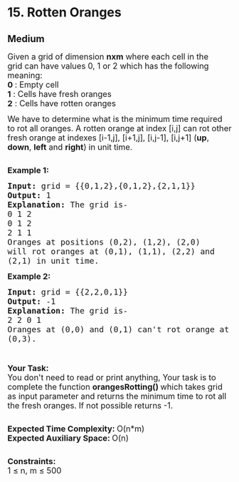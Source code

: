 # 15. Rotten Oranges
## Medium 
<div class="problem-statement" style="user-select: auto;">
                <p style="user-select: auto;"></p><p style="user-select: auto;"><span style="font-size: 18px; user-select: auto;">Given a grid&nbsp;of dimension <strong style="user-select: auto;">nxm</strong>&nbsp;where each cell in the grid&nbsp;can have values 0, 1 or 2 which has the following meaning:</span><br style="user-select: auto;">
<span style="font-size: 18px; user-select: auto;"><strong style="user-select: auto;">0 </strong>: Empty cell </span><br style="user-select: auto;">
<span style="font-size: 18px; user-select: auto;"><strong style="user-select: auto;">1</strong> : Cells have fresh oranges </span><br style="user-select: auto;">
<span style="font-size: 18px; user-select: auto;"><strong style="user-select: auto;">2</strong> : Cells have rotten oranges </span></p>

<p style="user-select: auto;"><span style="font-size: 18px; user-select: auto;">We have to determine what is the minimum time required to rot all oranges. A rotten orange at index [i,j] can rot other fresh orange at indexes [i-1,j], [i+1,j], [i,j-1], [i,j+1] (<strong style="user-select: auto;">up</strong>, <strong style="user-select: auto;">down</strong>, <strong style="user-select: auto;">left</strong> and <strong style="user-select: auto;">right</strong>) in unit time.&nbsp;</span><br style="user-select: auto;">
&nbsp;</p>

<p style="user-select: auto;"><span style="font-size: 18px; user-select: auto;"><strong style="user-select: auto;">Example 1:</strong></span></p>

<pre style="user-select: auto;"><span style="font-size: 18px; user-select: auto;"><strong style="user-select: auto;">Input: </strong>grid = {{0,1,2},{0,1,2},{2,1,1}}
<strong style="user-select: auto;">Output: </strong>1
<strong style="user-select: auto;">Explanation: </strong>The grid is-
0 1 2
0 1 2
2 1 1
Oranges at positions (0,2), (1,2), (2,0)
will rot oranges at (0,1), (1,1), (2,2) and 
(2,1) in unit time.</span>
</pre>

<p style="user-select: auto;"><span style="font-size: 18px; user-select: auto;"><strong style="user-select: auto;">Example 2:</strong></span></p>

<pre style="user-select: auto;"><span style="font-size: 18px; user-select: auto;"><strong style="user-select: auto;">Input: </strong>grid = {{2,2,0,1}}
<strong style="user-select: auto;">Output: </strong>-1
<strong style="user-select: auto;">Explanation: </strong>The grid is-
2 2 0 1
Oranges at (0,0) and (0,1) can't rot orange at
(0,3).</span>
</pre>

<p style="user-select: auto;">&nbsp;</p>

<p style="user-select: auto;"><span style="font-size: 18px; user-select: auto;"><strong style="user-select: auto;">Your Task:</strong><br style="user-select: auto;">
You don't need to read or print anything, Your task is to complete the function&nbsp;<strong style="user-select: auto;">orangesRotting()&nbsp;</strong>which takes grid as input parameter and returns the minimum time to rot all the fresh oranges. If not possible returns -1.</span><br style="user-select: auto;">
&nbsp;</p>

<p style="user-select: auto;"><span style="font-size: 18px; user-select: auto;"><strong style="user-select: auto;">Expected Time Complexity:&nbsp;</strong>O(n*m)<br style="user-select: auto;">
<strong style="user-select: auto;">Expected Auxiliary Space:&nbsp;</strong>O(n)</span><br style="user-select: auto;">
&nbsp;</p>

<p style="user-select: auto;"><span style="font-size: 18px; user-select: auto;"><strong style="user-select: auto;">Constraints:</strong><br style="user-select: auto;">
1 ≤ n, m ≤ 500</span></p>
 <p style="user-select: auto;"></p>
            </div>